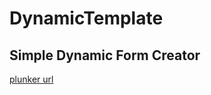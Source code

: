 # DynamicTemplate

## Simple Dynamic Form Creator
[plunker url](http://plnkr.co/edit/rWtCmUeqey09ARjAmxPJ?p=preview)
